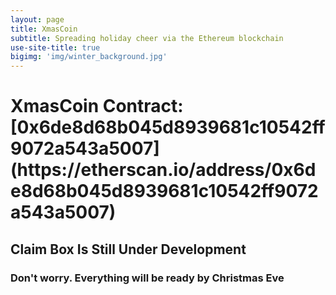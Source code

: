 ```yaml
---
layout: page
title: XmasCoin
subtitle: Spreading holiday cheer via the Ethereum blockchain
use-site-title: true
bigimg: 'img/winter_background.jpg'
---
```


<h1 class="text-center">XmasCoin Contract: [0x6de8d68b045d8939681c10542ff9072a543a5007](https://etherscan.io/address/0x6de8d68b045d8939681c10542ff9072a543a5007)</h1>


<h2 class="text-center">Claim Box Is Still Under Development</h2>

<h3 class="text-center">Don't worry. Everything will be ready by Christmas Eve</h3>


<div class="spacer"></div>





<div class="spacer"></div>
